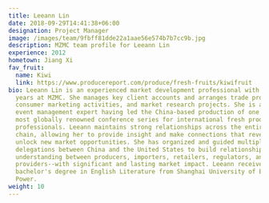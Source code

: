 ```yaml
---
title: Leeann Lin
date: 2018-09-29T14:41:38+06:00
designation: Project Manager
image: /images/team/9fbff81dde22a1aae56e574b7b7cc9b.jpg
description: MZMC team profile for Leeann Lin
experience: 2012
hometown: Jiang Xi
fav_fruit:
  name: Kiwi
  link: https://www.producereport.com/produce/fresh-fruits/kiwifruit
bio: Leeann Lin is an experienced market development professional with over 10
  years at MZMC. She manages key client accounts and arranges trade promotions,
  consumer marketing activities, and market research projects. She is also an
  event management expert having led the China-based production of one of the
  most globally renowned conference series for international fresh produce
  professionals. Leeann maintains strong relationships across the entire value
  chain, allowing her to provide insight and make connections that reveal and
  unlock new market opportunities. She has organized and guided multiple trade
  delegations between China and the United States to build relationships and
  understanding between producers, importers, retailers, regulators, and service
  providers--with significant and lasting market impact. Leeann received her
  bachelor's degree in English Literature from Shanghai University of Electric
  Power.
weight: 10
---
```

